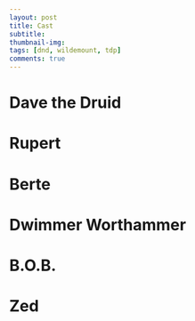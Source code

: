 ```yaml
---
layout: post
title: Cast
subtitle: 
thumbnail-img:
tags: [dnd, wildemount, tdp]
comments: true
--- 
```

 

# Dave the Druid

# Rupert

# Berte

# Dwimmer Worthammer

# B.O.B.

# Zed

